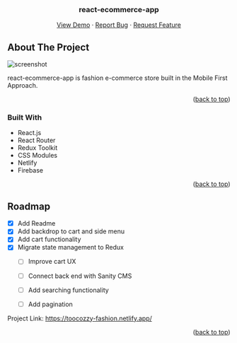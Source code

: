 <div id="top"></div>
<!--
*** Thanks for checking out the Best-README-Template. If you have a suggestion
*** that would make this better, please fork the repo and create a pull request
*** or simply open an issue with the tag "enhancement".
*** Don't forget to give the project a star!
*** Thanks again! Now go create something AMAZING! :D
-->



<!-- PROJECT SHIELDS -->
<!--
*** I'm using markdown "reference style" links for readability.
*** Reference links are enclosed in brackets [ ] instead of parentheses ( ).
*** See the bottom of this document for the declaration of the reference variables
*** for contributors-url, forks-url, etc. This is an optional, concise syntax you may use.
*** https://www.markdownguide.org/basic-syntax/#reference-style-links
-->
<!-- PROJECT LOGO -->
<br />
<div align="center">

  <h3 align="center">react-ecommerce-app</h3>

  <p align="center">
   <a href="https://toocozzy-fashion.netlify.app/">View Demo</a>
    ·
    <a href="https://github.com/toocozzy/react-ecommerce-app/issues">Report Bug</a>
    ·
    <a href="https://github.com/toocozzy/react-ecommerce-app/issues">Request Feature</a>
  </p>
</div>

<!-- ABOUT THE PROJECT -->
## About The Project
![screenshot](https://user-images.githubusercontent.com/84155678/141311007-01b62c86-02c8-4207-acac-69017149d471.png)


react-ecommerce-app is fashion e-commerce store built in the Mobile First Approach.

<p align="right">(<a href="#top">back to top</a>)</p>



### Built With

* React.js
* React Router
* Redux Toolkit
* CSS Modules
* Netlify 
* Firebase

<p align="right">(<a href="#top">back to top</a>)</p>


<!-- ROADMAP -->
## Roadmap

- [x] Add Readme
- [x] Add backdrop to cart and side menu
- [x] Add cart functionality
- [x] Migrate state management to Redux
  - [ ] Improve cart UX
  - [ ] Connect back end with Sanity CMS
  - [ ] Add searching functionality 
  - [ ] Add pagination
 



Project Link: https://toocozzy-fashion.netlify.app/

<p align="right">(<a href="#top">back to top</a>)</p>






<!-- MARKDOWN LINKS & IMAGES -->
<!-- https://www.markdownguide.org/basic-syntax/#reference-style-links -->
[contributors-shield]: https://img.shields.io/github/contributors/othneildrew/Best-README-Template.svg?style=for-the-badge
[contributors-url]: https://github.com/othneildrew/Best-README-Template/graphs/contributors
[forks-shield]: https://img.shields.io/github/forks/othneildrew/Best-README-Template.svg?style=for-the-badge
[forks-url]: https://github.com/othneildrew/Best-README-Template/network/members
[stars-shield]: https://img.shields.io/github/stars/othneildrew/Best-README-Template.svg?style=for-the-badge
[stars-url]: https://github.com/othneildrew/Best-README-Template/stargazers
[issues-shield]: https://img.shields.io/github/issues/othneildrew/Best-README-Template.svg?style=for-the-badge
[issues-url]: https://github.com/othneildrew/Best-README-Template/issues
[license-shield]: https://img.shields.io/github/license/othneildrew/Best-README-Template.svg?style=for-the-badge
[license-url]: https://github.com/othneildrew/Best-README-Template/blob/master/LICENSE.txt
[linkedin-shield]: https://img.shields.io/badge/-LinkedIn-black.svg?style=for-the-badge&logo=linkedin&colorB=555
[linkedin-url]: https://linkedin.com/in/othneildrew
[product-screenshot]: images/screenshot.png
